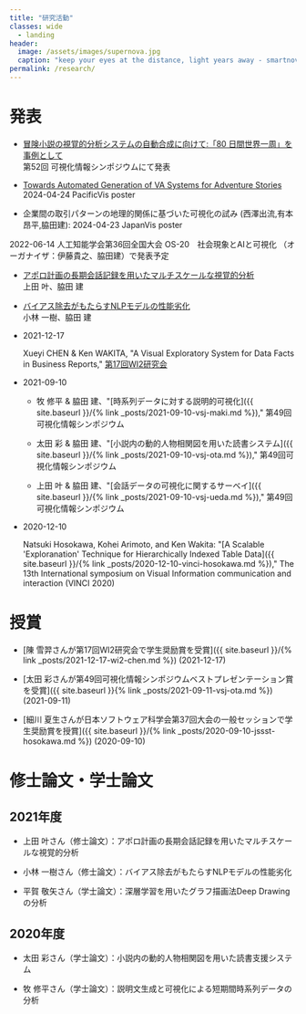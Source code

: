 ```yaml
---
title: "研究活動"
classes: wide
  - landing
header:
  image: /assets/images/supernova.jpg
  caption: "keep your eyes at the distance, light years away - smartnova"
permalink: /research/
---
```


# 発表

- [冒険小説の視覚的分析システムの自動合成に向けて:「80 日間世界一周」を事例として](/smartnova/research/2024-07-19-vsjs2024-80days/)<br/>第52回 可視化情報シンポジウムにて発表

- [Towards Automated Generation of VA Systems for Adventure Stories](https://wakita.github.io/smartnova/research/2024-04-24-pvis2024-poster/)<br/>2024-04-24 PacificVis poster

- 企業間の取引パターンの地理的関係に基づいた可視化の試み (西澤出流,有本昂平,脇田建): 2024-04-23 JapanVis poster

2022-06-14 人工知能学会第36回全国大会 OS-20　社会現象とAIと可視化 （オーガナイザ：伊藤貴之、脇田建）で発表予定

- [アポロ計画の長期会話記録を用いたマルチスケールな視覚的分析](https://confit.atlas.jp/guide/event/jsai2022/subject/1M5-OS-20c-03/tables?cryptoId=)<br/>上田 叶、脇田 建

- [バイアス除去がもたらすNLPモデルの性能劣化](https://confit.atlas.jp/guide/event/jsai2022/subject/1M5-OS-20c-04/tables?cryptoId=)<br/>小林 一樹、脇田 建

- 2021-12-17

    Xueyi CHEN & Ken WAKITA, "A Visual Exploratory System for Data Facts in Business Reports," [第17回WI2研究会](https://www.sigwi2.org/report-no17#fukuzatyo)

- 2021-09-10

    - 牧 修平 & 脇田 建、"[時系列データに対する説明的可視化]({{ site.baseurl }}/{% link _posts/2021-09-10-vsj-maki.md %})," 第49回可視化情報シンポジウム

    - 太田 彩 & 脇田 建、"[小説内の動的人物相関図を用いた読書システム]({{ site.baseurl }}/{% link _posts/2021-09-10-vsj-ota.md %})," 第49回可視化情報シンポジウム

    - 上田 叶 & 脇田 建、"[会話データの可視化に関するサーベイ]({{ site.baseurl }}/{% link _posts/2021-09-10-vsj-ueda.md %})," 第49回可視化情報シンポジウム

- 2020-12-10

    Natsuki Hosokawa, Kohei Arimoto, and Ken Wakita: "[A Scalable 'Exploranation' Technique for Hierarchically Indexed Table Data]({{ site.baseurl }}/{% link _posts/2020-12-10-vinci-hosokawa.md %})," The 13th International symposium on Visual Information communication and interaction (VINCI 2020)

## 


# 授賞

- [陳 雪羿さんが第17回WI2研究会で学生奨励賞を受賞]({{ site.baseurl }}/{% link _posts/2021-12-17-wi2-chen.md %}) (2021-12-17)

- [太田 彩さんが第49回可視化情報シンポジウムベストプレゼンテーション賞を受賞]({{ site.baseurl }}{% link _posts/2021-09-11-vsj-ota.md %}) (2021-09-11)

- [細川 夏生さんが日本ソフトウェア科学会第37回大会の一般セッションで学生奨励賞を授賞]({{ site.baseurl }}/{% link _posts/2020-09-10-jssst-hosokawa.md %}) (2020-09-10)


# 修士論文・学士論文

## 2021年度

- 上田 叶さん（修士論文）：アポロ計画の長期会話記録を用いたマルチスケールな視覚的分析

- 小林 一樹さん（修士論文）：バイアス除去がもたらすNLPモデルの性能劣化

- 平賀 敬矢さん（学士論文）：深層学習を用いたグラフ描画法Deep Drawingの分析

## 2020年度

- 太田 彩さん（学士論文）：小説内の動的人物相関図を用いた読書支援システム

- 牧 修平さん（学士論文）：説明文生成と可視化による短期間時系列データの分析
